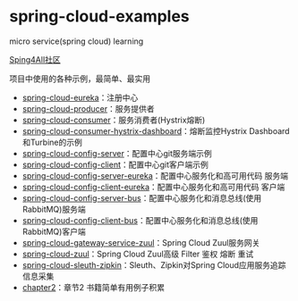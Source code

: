 # spring-cloud-examples

micro service(spring cloud) learning

[Sping4All社区](http://www.spring4all.com/)

项目中使用的各种示例，最简单、最实用

- [spring-cloud-eureka](https://github.com/AnthonyZero/spring-cloud-examples/tree/master/spring-cloud-eureka)：注册中心
- [spring-cloud-producer](https://github.com/AnthonyZero/spring-cloud-examples/tree/master/spring-cloud-producer)：服务提供者
- [spring-cloud-consumer](https://github.com/AnthonyZero/spring-cloud-examples/tree/master/spring-cloud-consumer)：服务消费者(Hystrix熔断)
- [spring-cloud-consumer-hystrix-dashboard](https://github.com/AnthonyZero/spring-cloud-examples/tree/master/spring-cloud-consumer-hystrix-dashboard)：熔断监控Hystrix Dashboard和Turbine的示例
- [spring-cloud-config-server](https://github.com/AnthonyZero/spring-cloud-examples/tree/master/spring-cloud-config-server)：配置中心git服务端示例
- [spring-cloud-config-client](https://github.com/AnthonyZero/spring-cloud-examples/tree/master/spring-cloud-config-client)：配置中心git客户端示例
- [spring-cloud-config-server-eureka](https://github.com/AnthonyZero/spring-cloud-examples/tree/master/spring-cloud-config-server-eureka)：配置中心服务化和高可用代码 服务端
- [spring-cloud-config-client-eureka](https://github.com/AnthonyZero/spring-cloud-examples/tree/master/spring-cloud-config-client-eureka)：配置中心服务化和高可用代码 客户端
- [spring-cloud-config-server-bus](https://github.com/AnthonyZero/spring-cloud-examples/tree/master/spring-cloud-config-server-bus)：配置中心服务化和消息总线(使用RabbitMQ)服务端
- [spring-cloud-config-client-bus](https://github.com/AnthonyZero/spring-cloud-examples/tree/master/spring-cloud-config-client-bus)：配置中心服务化和消息总线(使用RabbitMQ)客户端
- [spring-cloud-gateway-service-zuul](https://github.com/AnthonyZero/spring-cloud-examples/tree/master/spring-cloud-gateway-service-zuul)：Spring Cloud Zuul服务网关
- [spring-cloud-zuul](https://github.com/AnthonyZero/spring-cloud-examples/tree/master/spring-cloud-zuul)：Spring Cloud Zuul高级 Filter 鉴权 熔断 重试
- [spring-cloud-sleuth-zipkin](https://github.com/AnthonyZero/spring-cloud-examples/tree/master/spring-cloud-sleuth-zipkin)：Sleuth、Zipkin对Spring Cloud应用服务追踪 信息采集
- [chapter2](https://github.com/AnthonyZero/spring-cloud-examples/tree/master/chapter2)：章节2 书籍简单有用例子积累

